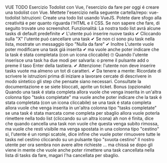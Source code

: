 VUE TODO
Esercizio Todolist con Vue, l'esercizio da fare per oggi é creare una todolist con Vue. Mettete l'esercizio nella seguente cartella/repo:
vue-todolist
Istruzioni:
Create una todo list usando VueJS. Potete dare sfogo alla creativitá e per quanto riguarda l'HTML e il CSS. Se non sapere che fare, di seguito trovate uno screenshot.
Funzionalitá:
La nostra todo list avrá alcune tasks di default predefinite ✔ 
L'utente puó inserire nuove tasks ✔ 
Cliccando sulla "X" l'utente puó cancellare una task ✔
Se non ci sono piu task nella lista, mostrate un messaggio tipo "Nulla da fare" ✔
Inoltre L'utente vuole poter modificare una task giá inserita ✔
ma vuole anche poter indicare che la task é stata completata (con un icona cliccabile) 🙄
Quando l'utente inserisce una task ha due modi per salvarla: o preme il pulsante add o preme il taso Enter della tastiera. ✔ 
Attenzione: l'utente non deve inserire tasks vuote ma almeno un tot di caratteri. ✔
Da tenere a mente:
Ricordate di scrivere le istruzioni prima di iniziare a lavorare cercate di descrivere in modo sintetico gli step che pensate siano necessari. Consultate la documentazione e se siete bloccati, aprite un ticket.
Bonus (opzionale)
Quando una task é stata completa allora vuole che venga inserita in un'altra colonna tipo "tasks completate"
ma vuole anche poter indicare che la task é stata completata (con un icona cliccabile)
se una task é stata completa allora vuole che venga inserita in un'altra colonna tipo "tasks completate"
se una task é stata marcata come completa per sbaglio allora vuole poterla rimettere nella todo list (cliccando su un altra icona)
ah non é finita, dice che quando cancella una task non vuole che questa venga subito rimossa, ma vuole che resti visibile ma venga spostata in una colonna tipo "cestino"
si, l'utente é un rompi scatole, dice infine che vuole poter rimuovere tutte le tasks nel cestino cliccando su un pulsante tipo "svuota cestino"
Il nostro utente per ora sembra non avere altre richieste ... ma chissá se dopo gli viene in mente che vuole anche poter rimettere una task cancellata nella lista di tasks da fare, magari l'ha cancellata per sbaglio.